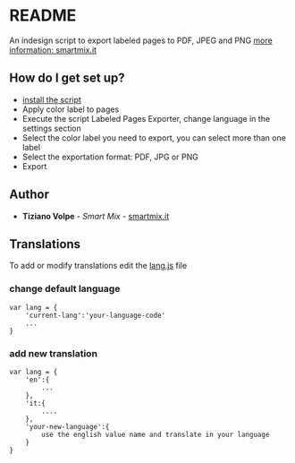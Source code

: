 # README #

An indesign script to export labeled pages to PDF, JPEG and PNG
[more information: smartmix.it](https://smartmix.it/grafica-design/labeled-pages-exporter-indesign)

## How do I get set up? ##

* [install the script](https://indesignsecrets.com/how-to-install-scripts-in-indesign.php)
* Apply color label to pages
* Execute the script Labeled Pages Exporter, change language in the settings section
* Select the color label you need to export, you can select more than one label
* Select the exportation format: PDF, JPG or PNG
* Export

## Author ##

* **Tiziano Volpe** - *Smart Mix* - [smartmix.it](https://smartmix.it)

## Translations ##
To add or modify translations edit the [lang.js](lang.js) file

### change default language ###
```
var lang = {
    'current-lang':'your-language-code'
    ...
}
```


### add new translation ###

```
var lang = {
    'en':{
        ...
    },
    'it:{
        ....
    },
    'your-new-language':{
        use the english value name and translate in your language
    }
}
```
